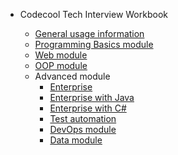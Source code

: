 * Codecool Tech Interview Workbook

    * [General usage information](/)
    * [Programming Basics module](docs/module_progbasics.md)
    * [Web module](docs/module_web_with_python.md)
    * [OOP module](docs/module_oop.md)
    * Advanced module
        * [Enterprise](docs/week1/module_advanced_enterprise_general.md)
        * [Enterprise with Java](docs/week1/module_advanced_enterprise_java.md)
        * [Enterprise with C#](docs/module_advanced_enterprise_csharp.md)
        * [Test automation](docs/module_advanced_test_automation.md)
        * [DevOps module](docs/module_advanced_devops.md)
        * [Data module](docs/week1/module_advanced_data.md)
